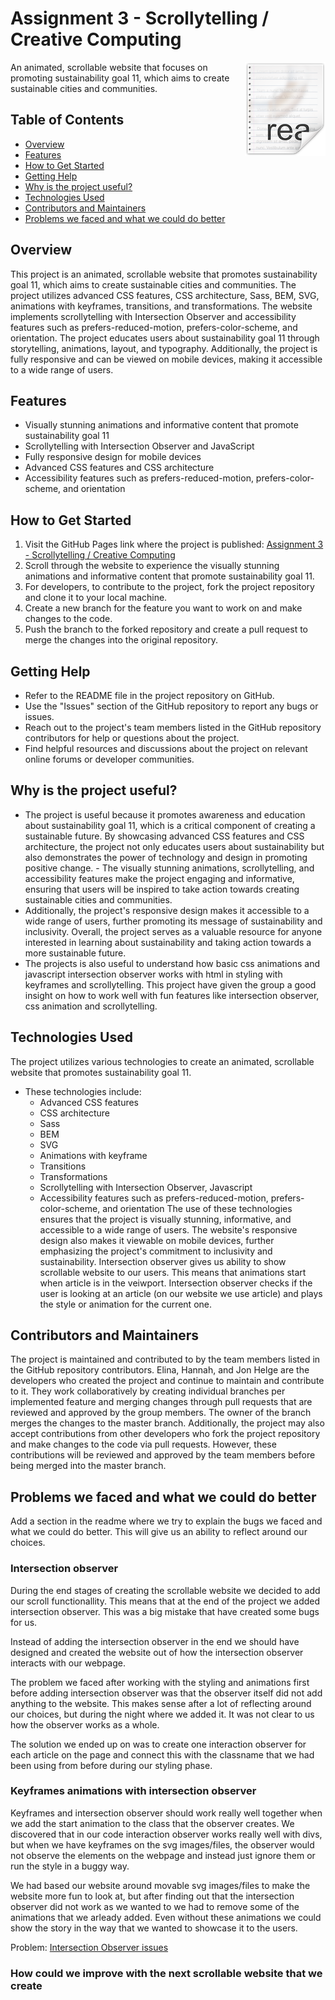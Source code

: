 # Assignment 3 - Scrollytelling / Creative Computing
<img src="icon.png" align="right" />
An animated, scrollable website that focuses on promoting sustainability goal 11, which aims to create sustainable cities and communities.

## Table of Contents

- [Overview](#overview)
- [Features](#features)
- [How to Get Started](#how-to-get-started)
- [Getting Help](#getting-help)
- [Why is the project useful?](#why-is-the-project-useful)
- [Technologies Used](#technologies-used)
- [Contributors and Maintainers](#contributors-and-maintainers)
- [Problems we faced and what we could do better](#problems-we-faced-and-what-we-could-do-better)

## Overview

This project is an animated, scrollable website that promotes sustainability goal 11, which aims to create sustainable cities and communities. The project utilizes advanced CSS features, CSS architecture, Sass, BEM, SVG, animations with keyframes, transitions, and transformations. The website implements scrollytelling with Intersection Observer and accessibility features such as prefers-reduced-motion, prefers-color-scheme, and orientation. The project educates users about sustainability goal 11 through storytelling, animations, layout, and typography. Additionally, the project is fully responsive and can be viewed on mobile devices, making it accessible to a wide range of users.

## Features

- Visually stunning animations and informative content that promote sustainability goal 11
- Scrollytelling with Intersection Observer and JavaScript
- Fully responsive design for mobile devices
- Advanced CSS features and CSS architecture
- Accessibility features such as prefers-reduced-motion, prefers-color-scheme, and orientation

## How to Get Started

1. Visit the GitHub Pages link where the project is published: [Assignment 3 - Scrollytelling / Creative Computing](https://advancedcss2023.github.io/assignment-3--scrollytelling-team-10/)
2. Scroll through the website to experience the visually stunning animations and informative content that promote sustainability goal 11.
3. For developers, to contribute to the project, fork the project repository and clone it to your local machine.
4. Create a new branch for the feature you want to work on and make changes to the code.
5. Push the branch to the forked repository and create a pull request to merge the changes into the original repository.

## Getting Help

- Refer to the README file in the project repository on GitHub.
- Use the "Issues" section of the GitHub repository to report any bugs or issues.
- Reach out to the project's team members listed in the GitHub repository contributors for help or questions about the project.
- Find helpful resources and discussions about the project on relevant online forums or developer communities.

## Why is the project useful?
- The project is useful because it promotes awareness and education about sustainability goal 11, which is a critical component of creating a sustainable future. By showcasing advanced CSS features and CSS architecture, the project not only educates users about sustainability but also demonstrates the power of technology and design in promoting positive change. - The visually stunning animations, scrollytelling, and accessibility features make the project engaging and informative, ensuring that users will be inspired to take action towards creating sustainable cities and communities.
- Additionally, the project's responsive design makes it accessible to a wide range of users, further promoting its message of sustainability and inclusivity. Overall, the project serves as a valuable resource for anyone interested in learning about sustainability and taking action towards a more sustainable future.
- The projects is also useful to understand how basic css animations and javascript intersection observer works with html in styling with keyframes and scrollytelling. This project have given the group a good insight on how to work well with fun features like intersection observer, css animation and scrollytelling.

## Technologies Used
The project utilizes various technologies to create an animated, scrollable website that promotes sustainability goal 11.
- These technologies include:
  - Advanced CSS features
  - CSS architecture
  - Sass
  - BEM
  - SVG
  - Animations with keyframe
  - Transitions
  - Transformations
  - Scrollytelling with Intersection Observer, Javascript
  - Accessibility features such as prefers-reduced-motion, prefers-color-scheme, and orientation
The use of these technologies ensures that the project is visually stunning, informative, and accessible to a wide range of users. The website's responsive design also makes it viewable on mobile devices, further emphasizing the project's commitment to inclusivity and sustainability.
Intersection observer gives us ability to show scrollable website to our users. This means that animations start when article is in the veiwport. Intersection observer checks if the user is looking at an article (on our website we use article) and plays the style or animation for the current one.

## Contributors and Maintainers

The project is maintained and contributed to by the team members listed in the GitHub repository contributors. Elina, Hannah, and Jon Helge are the developers who created the project and continue to maintain and contribute to it.
They work collaboratively by creating individual branches per implemented feature and merging changes through pull requests that are reviewed and approved by the group members. The owner of the branch merges the changes to the master branch.
Additionally, the project may also accept contributions from other developers who fork the project repository and make changes to the code via pull requests. However, these contributions will be reviewed and approved by the team members before being merged into the master branch.

## Problems we faced and what we could do better

Add a section in the readme where we try to explain the bugs we faced and what we could do better. This will give us an ability to reflect around our choices.

### Intersection observer

During the end stages of creating the scrollable website we decided to add our scroll functionallity. This means that at the end of the project we added intersection observer. This was a big mistake that have created some bugs for us. 

Instead of adding the intersection observer in the end we should have designed and created the website out of how the intersection observer interacts with our webpage. 

The problem we faced after working with the styling and animations first before adding intersection observer was that the observer itself did not add anything to the website. This makes sense after a lot of reflecting around our choices, but during the night where we added it. It was not clear to us how the observer works as a whole. 

The solution we ended up on was to create one interaction observer for each article on the page and connect this with the classname that we had been using from before during our styling phase. 

### Keyframes animations with intersection observer

Keyframes and intersection observer should work really well together when we add the start animation to the class that the observer creates. We discovered that in our code interaction observer works really well with divs, but when we have keyframes on the svg images/files, the observer would not observe the elements on the webpage and instead just ignore them or run the style in a buggy way. 

We had based our website around movable svg images/files to make the website more fun to look at, but after finding out that the intersection observer did not work as we wanted to we had to remove some of the animations that we arleady added. Even without these animations we could show the story in the way that we wanted to showcase it to the users. 

Problem:
[Intersection Observer issues](https://github.com/w3c/IntersectionObserver/issues/376)

### How could we improve with the next scrollable website that we create

